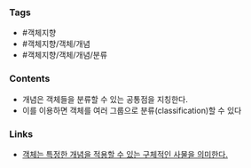 ### Tags 
- #객체지향
- #객체지향/객체/개념
- #객체지향/객체/개념/분류

### Contents 

- 개념은 객체들을 분류할 수 있는 공통점을 지칭한다. 
- 이를 이용하면 객체를 여러 그룹으로 분류(classification)할 수 있다


### Links
- [객체는 특정한 개념을 적용할 수 있는 구체적인 사물을 의미한다.](202203250122%20객체는-특정한-개념을-적용할-수-있는-구체적인-사물을-의미한다-.md)



